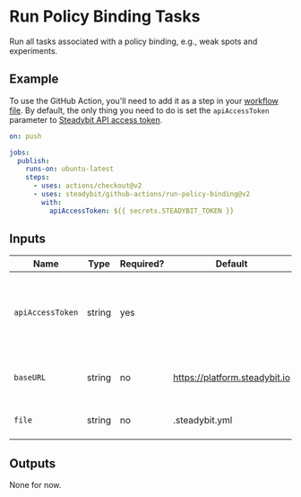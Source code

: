 # Run Policy Binding Tasks

Run all tasks associated with a policy binding, e.g., weak spots and experiments.

## Example
To use the GitHub Action, you'll need to add it as a step in your [workflow file](https://help.github.com/en/actions/automating-your-workflow-with-github-actions). By default, the only thing you need to do is set the `apiAccessToken` parameter to [Steadybit API access token](https://docs.steadybit.io/integrate/10-api).

```yaml
on: push

jobs:
  publish:
    runs-on: ubuntu-latest
    steps:
      - uses: actions/checkout@v2
      - uses: steadybit/github-actions/run-policy-binding@v2
        with:
          apiAccessToken: ${{ secrets.STEADYBIT_TOKEN }}
```

## Inputs

|Name              |Type    |Required? |Default                       |Description
|------------------|--------|----------|------------------------------|------------------------------------
|`apiAccessToken`  |string  |yes       |                              |Access Token to be used when accessing the Steadybit API
|`baseURL`         |string  |no        |https://platform.steadybit.io |Base URL of the Steadybit server
|`file`            |string  |no        |.steadybit.yml                |The path to your policy binding file

## Outputs

None for now.
